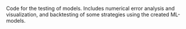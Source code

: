 Code for the testing of models.
Includes numerical error analysis and visualization, and backtesting of some strategies using the created ML-models.
